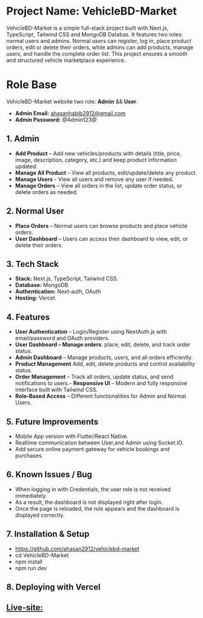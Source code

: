 # Project Name: VehicleBD-Market
VehicleBD-Market is a simple full-stack project built with Next.js, TypeScript, Tailwind CSS and MongoDB Databas. It features two roles: normal users and admins. Normal users can register, log in, place product orders, edit or delete their orders, while admins can add products, manage users, and handle the complete order list. This project ensures a smooth and structured vehicle marketplace experience.
# Role Base
VehicleBD-Market website two role: **Admin** && **User**.
- **Admin Email:** ahasanhabib2912@gmail.com
- **Admin Password:** @Admin123@

## 1. Admin
- **Add Product** – Add new vehicles/products with details (title, price, image, description, category, etc.) and keep product information updated.
- **Manage All Product** – View all products, edit/update/delete any product.
- **Manage Users** - View all users and remove any user if needed.
- **Manage Orders** – View all orders in the list, update order status, or delete orders as needed.

## 2. Normal User
- **Place Orders** – Normal users can browse products and place vehicle orders.
- **User Dashboard** – Users can access their dashboard to view, edit, or delete their orders.

## 3. Tech Stack
- **Stack:** Next.js, TypeScript, Tailwind CSS.
- **Database:** MongoDB.
- **Authentication:** Next-auth, OAuth
- **Hosting:** Vercel.

## 4. Features
- **User Authentication** – Login/Register using NextAuth.js with email/password and OAuth providers.
- **User Dashboard – Manage orders**: place, edit, delete, and track order status.
- **Admin Dashboard** – Manage products, users, and all orders efficiently.
- **Product Management** Add, edit, delete products and control availability status.
- **Order Management** – Track all orders, update status, and send notifications to users.- **Responsive UI** – Modern and fully responsive interface built with Tailwind CSS.
- **Role-Based Access** – Different functionalities for Admin and Normal Users.
## 5. Future Improvements
- Mobile App version with Flutter/React Native.
- Realtime communication between User,and Admin using Socket.IO.
- Add secure online payment gateway for vehicle bookings and purchases.
## 6. Known Issues / Bug
- When logging in with Credentials, the user role is not received immediately.
- As a result, the dashboard is not displayed right after login.
- Once the page is reloaded, the role appears and the dashboard is displayed correctly.
## 7. Installation & Setup
- https://github.com/ahasan2912/vehiclebd-market
- cd VehicleBD-Market
- npm install
- npm run dev

## 8. Deploying with Vercel
## [Live-site: ](https://bicycles-marketplace.vercel.app)
